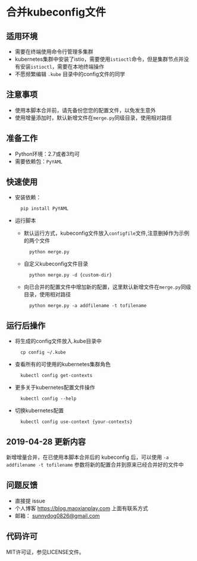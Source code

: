 # 合并kubeconfig文件

## 适用环境

* 需要在终端使用命令行管理多集群
* kubernetes集群中安装了istio，需要使用```istioctl```命令，但是集群节点并没有安装```istioctl```，需要在本地终端操作
* 不愿频繁编辑 ```.kube``` 目录中的config文件的同学

## 注意事项
* 使用本脚本合并前，请先备份您您的配置文件，以免发生意外
* 使用增量添加时，默认新增文件在```merge.py```同级目录，使用相对路径

## 准备工作

* Python环境：2.7或者3均可
* 需要依赖包：```PyYAML```

## 快速使用

* 安装依赖：

        pip install PyYAML
        
* 运行脚本

    * 默认运行方式，kubeconfig文件放入```configfile```文件,注意删掉作为示例的两个文件
    
            python merge.py
            
    * 自定义kubeconfig文件目录
    
            python merge.py -d {custom-dir}
            
    * 向已合并的配置文件中增加新的配置，这里默认新增文件在```merge.py```同级目录，使用相对路径
    
            python merge.py -a addfilename -t tofilename
            
## 运行后操作

* 将生成的config文件放入.kube目录中

        cp config ~/.kube

* 查看所有的可使用的kubernetes集群角色

        kubectl config get-contexts

* 更多关于kubernetes配置文件操作

        kubectl config --help

* 切换kubernetes配置

        kubectl config use-context {your-contexts}
  
## 2019-04-28 更新内容
新增增量合并，在已使用本脚本合并后的 kubeconfig 后，可以使用 ```-a addfilename -t tofilename``` 参数将新的配置合并到原来已经合并好的文件中

        
## 问题反馈

* 直接提 issue
* 个人博客 https://blog.maoxianplay.com 上面有联系方式
* 邮箱： sunnydog0826@gmail.com

## 代码许可

MIT许可证，参见LICENSE文件。